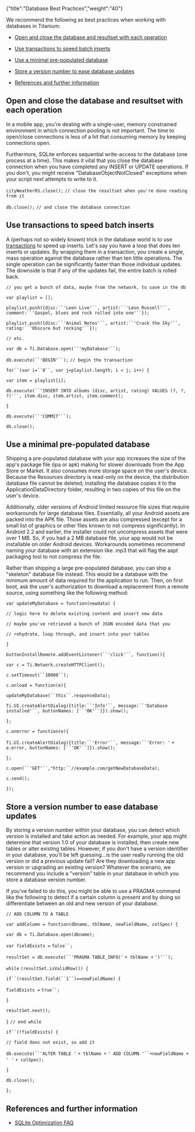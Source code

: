 {"title":"Database Best Practices","weight":"40"}

We recommend the following as best practices when working with databases in Titanium:

* [Open and close the database and resultset with each operation](#Openandclosethedatabaseandresultsetwitheachoperation)

* [Use transactions to speed batch inserts](#Usetransactionstospeedbatchinserts)

* [Use a minimal pre-populated database](#Useaminimalpre-populateddatabase)

* [Store a version number to ease database updates](#Storeaversionnumbertoeasedatabaseupdates)

* [References and further information](#Referencesandfurtherinformation)


## Open and close the database and resultset with each operation

In a mobile app, you're dealing with a single-user, memory constrained environment in which connection pooling is not important. The time to open/close connections is less of a hit that consuming memory by keeping connections open.

Furthermore, SQLite enforces sequential write-access to the database (one process at a time). This makes it vital that you close the database connection when you have completed any INSERT or UPDATE operations. If you don't, you might receive "DatabaseObjectNotClosed" exceptions when your script next attempts to write to it.

`cityWeatherRS.close();` `// close the resultset when you're done reading from it`

`db.close();` `// and close the database connection`

## Use transactions to speed batch inserts

A (perhaps not so widely known) trick in the database world is to use [transactions](http://www.sqlteam.com/article/introduction-to-transactions) to speed up inserts. Let's say you have a loop that does ten inserts or updates. By wrapping them in a transaction, you create a single, mass operation against the database rather than ten little operations. The single operation can be significantly faster than those individual updates. The downside is that if any of the updates fail, the entire batch is rolled back.

`// you get a bunch of data, maybe from the network, to save in the db`

`var playlist = [];`

`playlist.push({disc:``'Leon Live'``, artist:``'Leon Russell'``, comment:``'Gospel, blues and rock rolled into one'``});`

`playlist.push({disc:``'Animal Notes'``, artist:``'Crack the Sky'``, rating:``'Obscure but rocking'``});`

`// etc.`

`var db = Ti.Database.open(``'myDatabase'``);`

`db.execute(``'BEGIN'``);` `// begin the transaction`

`for``(var i=``0``, var j=playlist.length; i < j; i++) {`

`var item = playlist[i];`

`db.execute(``'INSERT INTO albums (disc, artist, rating) VALUES (?, ?, ?)'``, item.disc, item.artist, item.comment);`

`}`

`db.execute(``'COMMIT'``);`

`db.close();`

## Use a minimal pre-populated database

Shipping a pre-populated database with your app increases the size of the app's package file (ipa or apk) making for slower downloads from the App Store or Market. It also consumes more storage space on the user's device. Because the Resources directory is read-only on the device, the distribution database file cannot be deleted; installing the database copies it to the ApplicationDataDirectory folder, resulting in two copies of this file on the user's device.

Additionally, older versions of Android limited resource file sizes that require workarounds for large database files. Essentially, all your Android assets are packed into the APK file. Those assets are also compressed (except for a small list of graphics or other files known to not compress significantly). In Android 2.2 and earlier, the installer could not uncompress assets that were over 1 MB. So, if you had a 2 MB database file, your app would not be installable on older Android devices. Workarounds sometimes recommend naming your database with an extension like .mp3 that will flag the aapt packaging tool to not compress the file.

Rather than shipping a large pre-populated database, you can ship a "skeleton" database file instead. This would be a database with the minimum amount of data required for the application to run. Then, on first boot, ask the user's authorization to download a replacement from a remote source, using something like the following method:

`var updateMyDatabase = function(newdata) {`

`// logic here to delete existing content and insert new data`

`// maybe you've retrieved a bunch of JSON encoded data that you`

`// rehydrate, loop through, and insert into your tables`

`}`

`buttonInstallRemote.addEventListener(``'click'``, function(){`

`var c = Ti.Network.createHTTPClient();`

`c.setTimeout(``10000``);`

`c.onload = function(e){`

`updateMyDatabase(``this``.responseData);`

`Ti.UI.createAlertDialog({title:``'Info'``, message:``'Database installed'``, buttonNames: [``'OK'``]}).show();`

`};`

`c.onerror = function(e){`

`Ti.UI.createAlertDialog({title:``'Error'``, message:``'Error: '` `+ e.error, buttonNames: [``'OK'``]}).show();`

`};`

`c.open(``'GET'``,"http:``//example.com/getNewDatabaseData);`

`c.send();`

`});`

## Store a version number to ease database updates

By storing a version number within your database, you can detect which version is installed and take action as needed. For example, your app might determine that version 1.0 of your database is installed, then create new tables or alter existing tables. However, if you don't have a version identifier in your database, you'll be left guessing...is the user really running the old version or did a previous update fail? Are they downloading a new app version or upgrading an existing version? Whatever the scenario, we recommend you include a "version" table in your database in which you store a database version number.

If you've failed to do this, you might be able to use a PRAGMA command like the following to detect if a certain column is present and by doing so differentiate between an old and new version of your database.

`// ADD COLUMN TO A TABLE`

`var addColumn = function(dbname, tblName, newFieldName, colSpec) {`

`var db = Ti.Database.open(dbname);`

`var fieldExists =` `false``;`

`resultSet = db.execute(``'PRAGMA TABLE_INFO('` `+ tblName +` `')'``);`

`while` `(resultSet.isValidRow()) {`

`if``(resultSet.field(``1``)==newFieldName) {`

`fieldExists =` `true``;`

`}`

`resultSet.next();`

`}` `// end while`

`if``(!fieldExists) {`

`// field does not exist, so add it`

`db.execute(``'ALTER TABLE '` `+ tblName +` `' ADD COLUMN '``+newFieldName +` `' '` `+ colSpec);`

`}`

`db.close();`

`};`

## References and further information

* [SQLite Optimization FAQ](http://www.whoishostingthis.com/compare/sqlite/optimize/)

